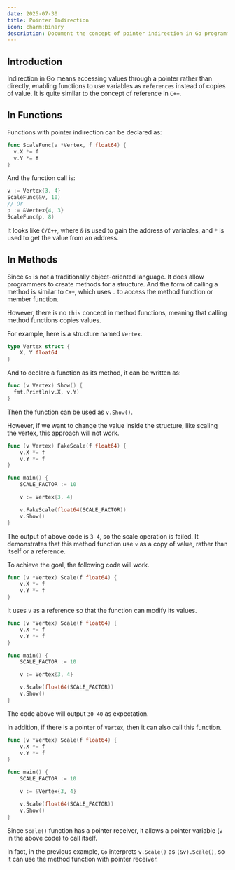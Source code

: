 ```yaml
---
date: 2025-07-30
title: Pointer Indirection
icon: charm:binary
description: Document the concept of pointer indirection in Go programming language.
---
```


## Introduction

Indirection in Go means accessing values through a pointer rather than directly, enabling functions to use variables as `references` instead of copies of value. It is quite similar to the concept of reference in `C++`.

## In Functions

Functions with pointer indirection can be declared as:

```go
func ScaleFunc(v *Vertex, f float64) {
  v.X *= f
  v.Y *= f
}
```

And the function call is:

```go
v := Vertex{3, 4}
ScaleFunc(&v, 10)
// Or
p := &Vertex{4, 3}
ScaleFunc(p, 8)
```

It looks like `C/C++`, where `&` is used to gain the address of variables, and `*` is used to get the value from an address.

## In Methods

Since `Go` is not a traditionally object-oriented language. It does allow programmers to create methods for a structure. And the form of calling a method is similar to `C++`, which uses `.` to access the method function or member function.

However, there is no `this` concept in method functions, meaning that calling method functions copies values.

For example, here is a structure named `Vertex`.

```go
type Vertex struct {
	X, Y float64
}
```

And to declare a function as its method, it can be written as:

```go
func (v Vertex) Show() {
  fmt.Println(v.X, v.Y)
}
```

Then the function can be used as `v.Show()`.

However, if we want to change the value inside the structure, like scaling the vertex, this approach will not work.

```go
func (v Vertex) FakeScale(f float64) {
	v.X *= f
	v.Y *= f
}

func main() {
	SCALE_FACTOR := 10

	v := Vertex{3, 4}

	v.FakeScale(float64(SCALE_FACTOR))
	v.Show()
}
```

The output of above code is `3 4`, so the scale operation is failed. It demonstrates that this method function use `v` as a copy of value, rather than itself or a reference.

To achieve the goal, the following code will work.

```go
func (v *Vertex) Scale(f float64) {
	v.X *= f
	v.Y *= f
}
```

It uses `v` as a reference so that the function can modify its values.

```go
func (v *Vertex) Scale(f float64) {
	v.X *= f
	v.Y *= f
}

func main() {
	SCALE_FACTOR := 10

	v := Vertex{3, 4}

	v.Scale(float64(SCALE_FACTOR))
	v.Show()
}
```

The code above will output `30 40` as expectation.

In addition, if there is a pointer of `Vertex`, then it can also call this function.

```go
func (v *Vertex) Scale(f float64) {
	v.X *= f
	v.Y *= f
}

func main() {
	SCALE_FACTOR := 10

	v := &Vertex{3, 4}

	v.Scale(float64(SCALE_FACTOR))
	v.Show()
}
```

Since `Scale()` function has a pointer receiver, it allows a pointer variable (`v` in the above code) to call itself.

In fact, in the previous example, `Go` interprets `v.Scale()` as `(&v).Scale()`, so it can use the method function with pointer receiver.
